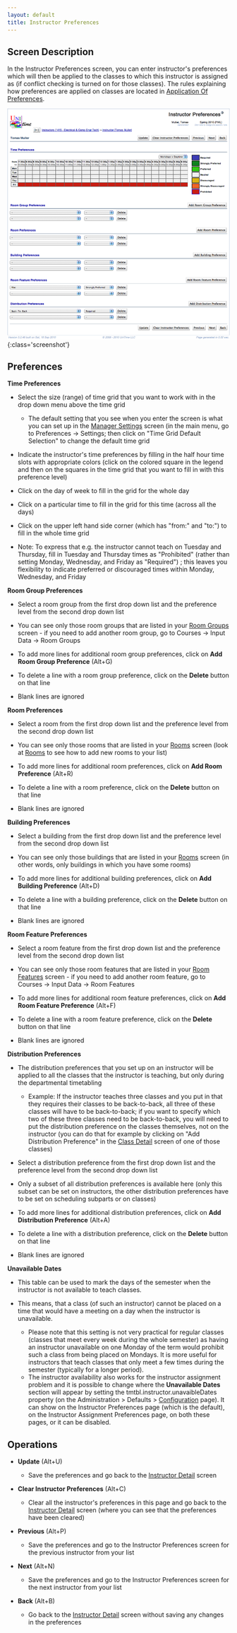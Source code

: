 ```yaml
---
layout: default
title: Instructor Preferences
---
```



## Screen Description

In the Instructor Preferences screen, you can enter instructor's preferences which will then be applied to the classes to which this instructor is assigned as (if conflict checking is turned on for those classes). The rules explaining how preferences are applied on classes are located in [Application Of Preferences](application-of-preferences).

![Instructor Preferences](images/instructor-preferences-1.png){:class='screenshot'}

## Preferences

**Time Preferences**

* Select the size (range) of time grid that you want to work with in the drop down menu above the time grid
	* The default setting that you see when you enter the screen is what you can set up in the [Manager Settings](manager-settings) screen (in the main menu, go to Preferences → Settings; then click on "Time Grid Default Selection" to change the default time grid

* Indicate the instructor's time preferences by filling in the half hour time slots with appropriate colors (click on the colored square in the legend and then on the squares in the time grid that you want to fill in with this preference level)

* Click on the day of week to fill in the grid for the whole day

* Click on a particular time to fill in the grid for this time (across all the days)

* Click on the upper left hand side corner (which has "from:" and "to:") to fill in the whole time grid

* Note: To express that e.g. the instructor cannot teach on Tuesday and Thursday, fill in Tuesday and Thursday times as "Prohibited" (rather than setting Monday, Wednesday, and Friday as "Required") ; this leaves you flexibility to indicate preferred or discouraged times within Monday, Wednesday, and Friday

**Room Group Preferences**

* Select a room group from the first drop down list and the preference level from the second drop down list

* You can see only those room groups that are listed in your [Room Groups](room-groups) screen - if you need to add another room group, go to Courses → Input Data → Room Groups

* To add more lines for additional room group preferences, click on **Add Room Group Preference** (Alt+G)

* To delete a line with a room group preference, click on the **Delete** button on that line

* Blank lines are ignored

**Room Preferences**

* Select a room from the first drop down list and the preference level from the second drop down list

* You can see only those rooms that are listed in your [Rooms](rooms) screen (look at [Rooms](rooms) to see how to add new rooms to your list)

* To add more lines for additional room preferences, click on **Add Room Preference** (Alt+R)

* To delete a line with a room preference, click on the **Delete** button on that line

* Blank lines are ignored

**Building Preferences**

* Select a building from the first drop down list and the preference level from the second drop down list

* You can see only those buildings that are listed in your [Rooms](rooms) screen (in other words, only buildings in which you have some rooms)

* To add more lines for additional building preferences, click on **Add Building Preference** (Alt+D)

* To delete a line with a building preference, click on the **Delete** button on that line

* Blank lines are ignored

**Room Feature Preferences**

* Select a room feature from the first drop down list and the preference level from the second drop down list

* You can see only those room features that are listed in your [Room Features](room-features) screen - if you need to add another room feature, go to Courses → Input Data → Room Features

* To add more lines for additional room feature preferences, click on **Add Room Feature Preference** (Alt+F)

* To delete a line with a room feature preference, click on the **Delete** button on that line

* Blank lines are ignored

**Distribution Preferences**

* The distribution preferences that you set up on an instructor will be applied to all the classes that the instructor is teaching, but only during the departmental timetabling
	* Example: If the instructor teaches three classes and you put in that they requires their classes to be back-to-back, all three of these classes will have to be back-to-back; if you want to specify which two of these three classes need to be back-to-back, you will need to put the distribution preference on the classes themselves, not on the instructor (you can do that for example by clicking on "Add Distribution Preference" in the [Class Detail](class-detail) screen of one of those classes)

* Select a distribution preference from the first drop down list and the preference level from the second drop down list

* Only a subset of all distribution preferences is available here (only this subset can be set on instructors, the other distribution preferences have to be set on scheduling subparts or on classes)

* To add more lines for additional distribution preferences, click on **Add Distribution Preference** (Alt+A)

* To delete a line with a distribution preference, click on the **Delete** button on that line

* Blank lines are ignored

**Unavailable Dates**

* This table can be used to mark the days of the semester when the instructor is not available to teach classes.

* This means, that a class (of such an instructor) cannot be placed on a time that would have a meeting on a day when the instructor is unavailable.
	* Please note that this setting is not very practical for regular classes (classes that meet every week during the whole semester) as having an instructor unavailable on one Monday of the term would prohibit such a class from being placed on Mondays. It is more useful for instructors that teach classes that only meet a few times during the semester (typically for a longer period). 
	* The instructor availability also works for the instructor assignment problem and it is possible to change where the **Unavailable Dates** section will appear by setting the tmtbl.instructor.unavaibleDates property (on the Administration > Defaults > [Configuration](application-configuration) page). It can show on the Instructor Preferences page (which is the default), on the Instructor Assignment Preferences page, on both these pages, or it can be disabled.

## Operations

* **Update** (Alt+U)
	* Save the preferences and go back to the [Instructor Detail](instructor-detail) screen

* **Clear Instructor Preferences** (Alt+C)
	* Clear all the instructor's preferences in this page and go back to the [Instructor Detail](instructor-detail) screen (where you can see that the preferences have been cleared)

* **Previous** (Alt+P)
	* Save the preferences and go to the Instructor Preferences screen for the previous instructor from your list

* **Next** (Alt+N)
	* Save the preferences and go to the Instructor Preferences screen for the next instructor from your list

* **Back** (Alt+B)
	* Go back to the [Instructor Detail](instructor-detail) screen without saving any changes in the preferences
